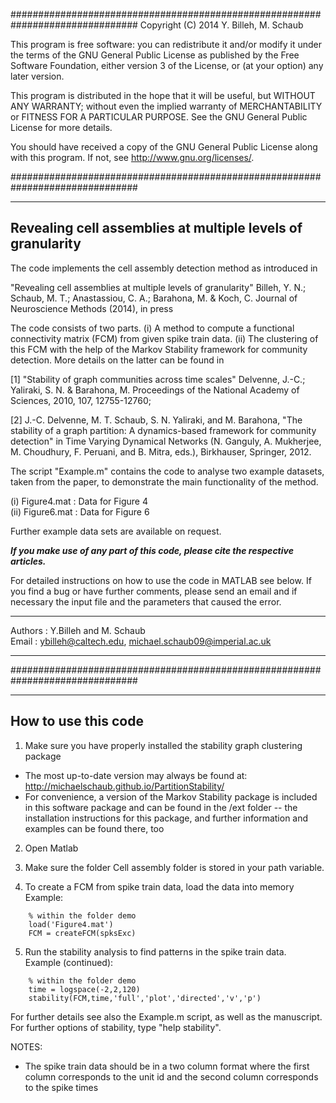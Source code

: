 ###############################################################################
Copyright (C) 2014 Y. Billeh, M. Schaub

This program is free software: you can redistribute it and/or modify
it under the terms of the GNU General Public License as published by
the Free Software Foundation, either version 3 of the License, or
(at your option) any later version.

This program is distributed in the hope that it will be useful,
but WITHOUT ANY WARRANTY; without even the implied warranty of
MERCHANTABILITY or FITNESS FOR A PARTICULAR PURPOSE.  See the
GNU General Public License for more details.

You should have received a copy of the GNU General Public License
along with this program. If not, see <http://www.gnu.org/licenses/>.

###############################################################################

-------------------------------------------------------------------------------
Revealing cell assemblies at multiple levels of granularity
-------------------------------------------------------------------------------

The code implements the cell assembly detection method as introduced in 

"Revealing cell assemblies at multiple levels of granularity"
Billeh, Y. N.; Schaub, M. T.; Anastassiou, C. A.; Barahona, M. & Koch, C.
Journal of Neuroscience Methods (2014), in press 

The code consists of two parts. (i) A method to compute a functional 
connectivity matrix (FCM) from given spike train data. (ii) The clustering of
this FCM with the help of the Markov Stability framework for community 
detection. More details on the latter can be found in

[1] "Stability of graph communities across time scales" 
Delvenne, J.-C.; Yaliraki, S. N. & Barahona, M. 
Proceedings of the National Academy of Sciences, 2010, 107, 12755-12760;

[2] J.-C. Delvenne, M. T. Schaub, S. N. Yaliraki, and M. Barahona, 
"The stability of a graph partition: A dynamics-based framework for community 
detection" in Time Varying Dynamical Networks (N. Ganguly, A. Mukherjee, 
M. Choudhury, F. Peruani, and B. Mitra, eds.), Birkhauser, Springer,
2012.



The script "Example.m" contains the code to analyse two example datasets, taken
from the paper, to demonstrate the main functionality of the method.

(i)  Figure4.mat : Data for Figure 4  
(ii) Figure6.mat : Data for Figure 6

Further example data sets are available on request. 

***If you make use of any part of this code, please cite the 
respective articles.***

For detailed instructions on how to use the code in MATLAB see below.
If you find a bug or have further comments, please send an email and if 
necessary the input file and the parameters that caused the error.

- - - - - - - - - - - - - - - - - - - - - - - - - - - - - - - - - - - - - - - -
Authors   : Y.Billeh and M. Schaub  
Email     : ybilleh@caltech.edu, michael.schaub09@imperial.ac.uk  
- - - - - - - - - - - - - - - - - - - - - - - - - - - - - - - - - - - - - - - -

###############################################################################

-------------------------------------------------------------------------------
How to use this code
-------------------------------------------------------------------------------


1. Make sure you have properly installed the stability graph clustering package
  * The most up-to-date version may always be found at: 
    http://michaelschaub.github.io/PartitionStability/ 
  * For convenience, a version of the Markov Stability package is included in 
    this software package and can be found in the /ext folder -- the 
    installation instructions for this package, and further information and 
    examples can be found there, too

2. Open Matlab

3. Make sure the folder Cell assembly folder is stored in your path variable.

4. To create a FCM from spike train data, load the data into memory  
Example:  
 ```
     % within the folder demo    
     load('Figure4.mat')    
     FCM = createFCM(spksExc)    
```
5. Run the stability analysis to find patterns in the spike train data.  
Example (continued):  
 ```
     % within the folder demo  
     time = logspace(-2,2,120)       
     stability(FCM,time,'full','plot','directed','v','p')  
 ```
 
For further details see also the Example.m script, as well as the manuscript.
For further options of stability, type "help stability".

NOTES: 

* The spike train data should be in a two column format where the first column 
  corresponds to the unit id and the second column corresponds to the spike 
  times



